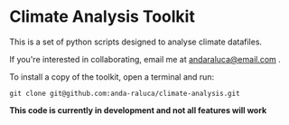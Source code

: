 # Climate Analysis Toolkit

This is a set of python scripts designed to analyse climate datafiles.

If you're interested in collaborating, email me at andaraluca@email.com .

To install a copy of the toolkit, open a terminal and run:
```
git clone git@github.com:anda-raluca/climate-analysis.git
```

**This code is currently in development and not all features will work**

